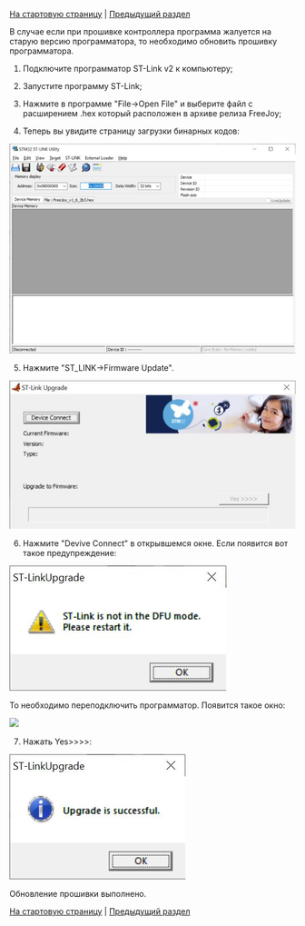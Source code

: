 [На стартовую страницу](../README.md) | [Предыдущий раздел](Прошивка-контроллера.md)

В случае если при прошивке контроллера программа жалуется на старую версию программатора, то необходимо обновить прошивку программатора.

1. Подключите программатор ST-Link v2 к компьютеру;

2. Запустите программу ST-Link;
3. Нажмите в программе "File->Open File" и выберите файл с расширением .hex который расположен в архиве релиза FreeJoy;
4. Теперь вы увидите страницу загрузки бинарных кодов:

![](../images/01.jpg)

5. Нажмите "ST_LINK->Firmware Update".

![](../images/02.jpg)

6. Нажмите "Devive Connect" в открывшемся окне. Если появится вот такое предупреждение:

![](../images/03.jpg)

То необходимо переподключить программатор. Появится такое окно:

![](../mages/04.jpg)

7. Нажать Yes>>>>:

![](../images/05.jpg)

Обновление прошивки выполнено.

[На стартовую страницу](../README.md) | [Предыдущий раздел](Прошивка-контроллера.md)
